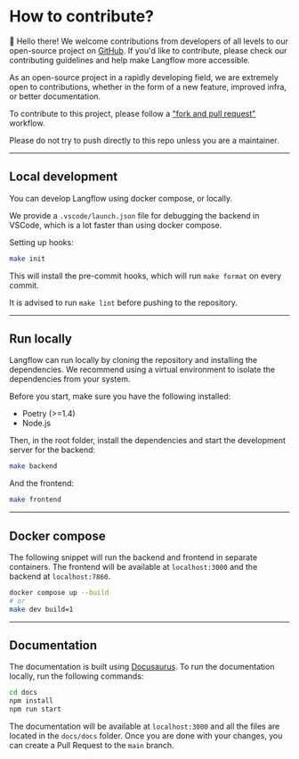 # How to contribute?

👋 Hello there! We welcome contributions from developers of all levels to our open-source project on [GitHub](https://github.com/langflow-ai/langflow). If you'd like to contribute, please check our contributing guidelines and help make Langflow more accessible.

As an open-source project in a rapidly developing field, we are extremely open
to contributions, whether in the form of a new feature, improved infra, or better documentation.

To contribute to this project, please follow a ["fork and pull request"](https://docs.github.com/en/get-started/quickstart/contributing-to-projects) workflow.

Please do not try to push directly to this repo unless you are a maintainer.

---

## Local development

You can develop Langflow using docker compose, or locally.

We provide a `.vscode/launch.json` file for debugging the backend in VSCode, which is a lot faster than using docker compose.

Setting up hooks:

```bash
make init
```

This will install the pre-commit hooks, which will run `make format` on every commit.

It is advised to run `make lint` before pushing to the repository.

---

## Run locally

Langflow can run locally by cloning the repository and installing the dependencies. We recommend using a virtual environment to isolate the dependencies from your system.

Before you start, make sure you have the following installed:

- Poetry (>=1.4)
- Node.js

Then, in the root folder, install the dependencies and start the development server for the backend:

```bash
make backend
```

And the frontend:

```bash
make frontend
```

---

## Docker compose

The following snippet will run the backend and frontend in separate containers. The frontend will be available at `localhost:3000` and the backend at `localhost:7860`.

```bash
docker compose up --build
# or
make dev build=1
```

---

## Documentation

The documentation is built using [Docusaurus](https://docusaurus.io/). To run the documentation locally, run the following commands:

```bash
cd docs
npm install
npm run start
```

The documentation will be available at `localhost:3000` and all the files are located in the `docs/docs` folder.
Once you are done with your changes, you can create a Pull Request to the `main` branch.
